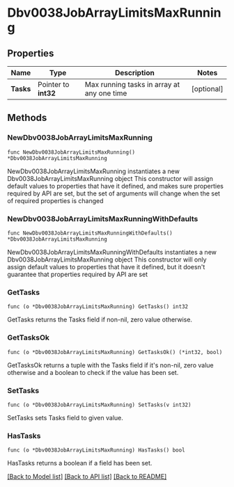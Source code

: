 # Dbv0038JobArrayLimitsMaxRunning

## Properties

Name | Type | Description | Notes
------------ | ------------- | ------------- | -------------
**Tasks** | Pointer to **int32** | Max running tasks in array at any one time | [optional] 

## Methods

### NewDbv0038JobArrayLimitsMaxRunning

`func NewDbv0038JobArrayLimitsMaxRunning() *Dbv0038JobArrayLimitsMaxRunning`

NewDbv0038JobArrayLimitsMaxRunning instantiates a new Dbv0038JobArrayLimitsMaxRunning object
This constructor will assign default values to properties that have it defined,
and makes sure properties required by API are set, but the set of arguments
will change when the set of required properties is changed

### NewDbv0038JobArrayLimitsMaxRunningWithDefaults

`func NewDbv0038JobArrayLimitsMaxRunningWithDefaults() *Dbv0038JobArrayLimitsMaxRunning`

NewDbv0038JobArrayLimitsMaxRunningWithDefaults instantiates a new Dbv0038JobArrayLimitsMaxRunning object
This constructor will only assign default values to properties that have it defined,
but it doesn't guarantee that properties required by API are set

### GetTasks

`func (o *Dbv0038JobArrayLimitsMaxRunning) GetTasks() int32`

GetTasks returns the Tasks field if non-nil, zero value otherwise.

### GetTasksOk

`func (o *Dbv0038JobArrayLimitsMaxRunning) GetTasksOk() (*int32, bool)`

GetTasksOk returns a tuple with the Tasks field if it's non-nil, zero value otherwise
and a boolean to check if the value has been set.

### SetTasks

`func (o *Dbv0038JobArrayLimitsMaxRunning) SetTasks(v int32)`

SetTasks sets Tasks field to given value.

### HasTasks

`func (o *Dbv0038JobArrayLimitsMaxRunning) HasTasks() bool`

HasTasks returns a boolean if a field has been set.


[[Back to Model list]](../README.md#documentation-for-models) [[Back to API list]](../README.md#documentation-for-api-endpoints) [[Back to README]](../README.md)


